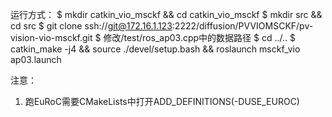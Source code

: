 运行方式：
$ mkdir catkin_vio_msckf && cd catkin_vio_msckf
$ mkdir src && cd src
$ git clone ssh://git@172.16.1.123:2222/diffusion/PVVIOMSCKF/pv-vision-vio-msckf.git
$ 修改/test/ros_ap03.cpp中的数据路径
$ cd ../..
$ catkin_make -j4 && source ./devel/setup.bash && roslaunch msckf_vio ap03.launch

注意：

1. 跑EuRoC需要CMakeLists中打开ADD_DEFINITIONS(-DUSE_EUROC)
